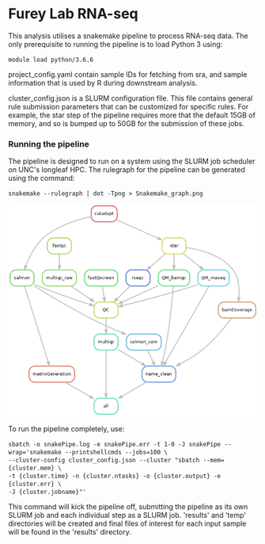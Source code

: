 
# Furey Lab RNA-seq

This analysis utilises a snakemake pipeline to process RNA-seq data. The only prerequisite to running the pipeline is to load Python 3 using:

```
module load python/3.6.6
```

project_config.yaml contain sample IDs for fetching from sra, and sample information that is used by R during downstream analysis.

cluster_config.json is a SLURM configuration file. This file contains general rule submission parameters that can be customized for specific rules. For example, the star step of the pipeline requires more that the default 15GB of memory, and so is bumped up to 50GB for the submission of these jobs.

### Running the pipeline

The pipeline is designed to run on a system using the SLURM job scheduler on UNC's longleaf HPC. The rulegraph for the pipeline can be generated using the command:

```
snakemake --rulegraph | dot -Tpng > Snakemake_graph.png
```

![Pipeline rulegraph](Snakemake_graph.png)

To run the pipeline completely, use:

```
sbatch -o snakePipe.log -e snakePipe.err -t 1-0 -J snakePipe --wrap='snakemake --printshellcmds --jobs=100 \
--cluster-config cluster_config.json --cluster "sbatch --mem={cluster.mem} \
-t {cluster.time} -n {cluster.ntasks} -o {cluster.output} -e {cluster.err} \
-J {cluster.jobname}"'
```

This command will kick the pipeline off, submitting the pipeline as its own SLURM job and each individual step as a SLURM job.  'results' and 'temp' directories will be created and final files of interest for each input sample will be found in the 'results' directory.
